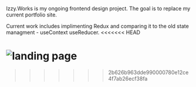 Izzy.Works is my ongoing frontend design project. The goal is to replace my current portfolio site.

Current work includes implimenting Redux and comparing it to the old state managment - useContext useReducer.
<<<<<<< HEAD

![landing page](https://github.com/izzyWorks/izzy_works_react/blob/main/image.jpg?raw=true)
=======
>>>>>>> 2b626b963dde990000780e12ce4f7ab26ecf38fa
